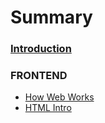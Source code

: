 # Summary

### [Introduction](README.md)
### FRONTEND
* [How Web Works](/ru/frontend/01-how-web-works.md)
* [HTML Intro](/ru/frontend/02-html-intro.md)
